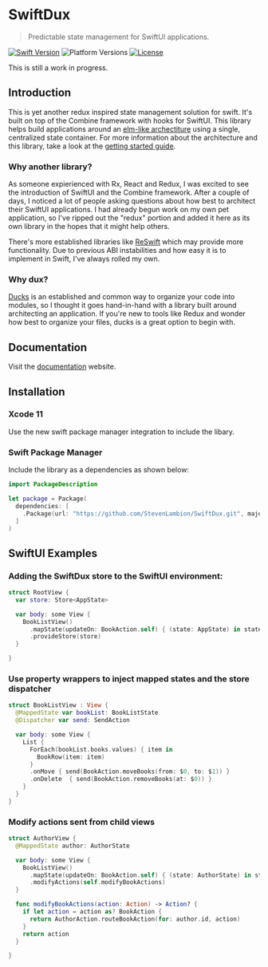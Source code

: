 # SwiftDux

> Predictable state management for SwiftUI applications.

[![Swift Version][swift-image]][swift-url]
![Platform Versions][ios-image]
[![License][license-image]][license-url]

This is still a work in progress.

## Introduction

This is yet another redux inspired state management solution for swift. It's built on top of the Combine framework with hooks for SwiftUI. This library helps build applications around an [elm-like archectiture](https://guide.elm-lang.org/architecture/) using a single, centralized state container. For more information about the architecture and this library, take a look at the [getting started guide](https://stevenlambion.github.io/SwiftDux/getting-started.html).

### Why another library?

As someone expierienced with Rx, React and Redux, I was excited to see the introduction of SwiftUI and the Combine framework. After a couple of days, I noticed a lot of people asking questions about how best to architect their SwiftUI applications. I had already begun work on my own pet application, so I've ripped out the "redux" portion and added it here as its own library in the hopes that it might help others.

There's more established libraries like [ReSwift](https://github.com/ReSwift/ReSwift/blob/master/README.md#example-projects) which may provide more functionality. Due to previous ABI instabilities and how easy it is to implement in Swift, I've always rolled my own.

### Why dux?

[Ducks](https://github.com/erikras/ducks-modular-redux) is an established and common way to organize your code into modules, so I thought it goes hand-in-hand with a library built around architecting an application. If you're new to tools like Redux and wonder how best to organize your files, ducks is a great option to begin with.

## Documentation

Visit the [documentation](https://stevenlambion.github.io/SwiftDux/getting-started.html) website.

## Installation

### Xcode 11

Use the new swift package manager integration to include the libary.

### Swift Package Manager

Include the library as a dependencies as shown below:

```swift
import PackageDescription

let package = Package(
  dependencies: [
    .Package(url: "https://github.com/StevenLambion/SwiftDux.git", majorVersion: 0, minor: 5)
  ]
)
```

## SwiftUI Examples

### Adding the SwiftDux store to the SwiftUI environment:

```swift
struct RootView {
  var store: Store<AppState>

  var body: some View {
    BookListView()
      .mapState(updateOn: BookAction.self) { (state: AppState) in state.bookList }
      .provideStore(store)
  }

}
```

### Use property wrappers to inject mapped states and the store dispatcher

```swift
struct BookListView : View {
  @MappedState var bookList: BookListState
  @Dispatcher var send: SendAction

  var body: some View {
    List {
      ForEach(bookList.books.values) { item in
        BookRow(item: item)
      }
      .onMove { send(BookAction.moveBooks(from: $0, to: $1)) }
      .onDelete  { send(BookAction.removeBooks(at: $0)) }
    }
  }
}
```

### Modify actions sent from child views

```swift
struct AuthorView {
  @MappedState author: AuthorState

  var body: some View {
    BookListView()
      .mapState(updateOn: BookAction.self) { (state: AuthorState) in state.bookList }
      .modifyActions(self.modifyBookActions)
  }

  func modifyBookActions(action: Action) -> Action? {
    if let action = action as? BookAction {
      return AuthorAction.routeBookAction(for: author.id, action)
    }
    return action
  }

}
```

[swift-image]: https://img.shields.io/badge/swift-5.1-orange.svg
[ios-image]: https://img.shields.io/badge/platforms-iOS%2013%20%7C%20macOS%2010.15%20%7C%20tvOS%2013%20%7C%20watchOS%206-222.svg
[swift-url]: https://swift.org/
[license-image]: https://img.shields.io/badge/License-MIT-blue.svg
[license-url]: LICENSE
[travis-image]: https://img.shields.io/travis/dbader/node-datadog-metrics/master.svg
[travis-url]: https://travis-ci.org/dbader/node-datadog-metrics
[codebeat-image]: https://codebeat.co/badges/c19b47ea-2f9d-45df-8458-b2d952fe9dad
[codebeat-url]: https://codebeat.co/projects/github-com-vsouza-awesomeios-com
